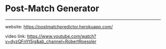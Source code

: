 # Post-Match Generator

---

website: https://postmatchpredictor.herokuapp.com/

video link: https://www.youtube.com/watch?v=dyzQFnYt5ig&ab_channel=RobertRoessler



